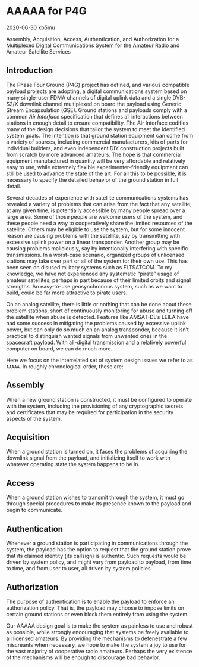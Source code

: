 # AAAAA for P4G
2020-06-30 kb5mu

Assembly, Acquisition, Access, Authentication, and Authorization for a Multiplexed Digital Communications System for the Amateur Radio and Amateur Satellite Services

## Introduction

The Phase Four Ground (P4G) project has defined, and various compatible payload projects are adopting, a digital communications system based on many single-user FDMA channels of digital uplink data and a single DVB-S2/X downlink channel multiplexed on board the payload using Generic Stream Encapsulation (GSE). Ground stations and payloads comply with a common _Air Interface_ specification that defines all interactions between stations in enough detail to ensure compatibility. The Air Interface codifies many of the design decisions that tailor the system to meet the identified system goals. The intention is that ground station equipment can come from a variety of sources, including commercial manufacturers, kits of parts for individual builders, and even independent DIY construction projects built from scratch by more advanced amateurs. The hope is that commercial equipment manufactured in quantity will be very affordable and relatively easy to use, while extremely flexible experimenter-friendly equipment can still be used to advance the state of the art. For all this to be possible, it is necessary to specify the detailed behavior of the ground station in full detail.

Several decades of experience with satellite communications systems has revealed a variety of problems that can arise from the fact that any satellite, at any given time, is potentially accessible by many people spread over a large area. Some of those people are welcome users of the system, and these people need a way to cooperatively share the limited resources of the satellite. Others may be eligible to use the system, but for some innocent reason are causing problems with the satellite, say by transmitting with excessive uplink power on a linear transponder. Another group may be causing problems maliciously, say by intentionally interfering with specific transmissions. In a worst-case scenario, organized groups of unlicensed stations may take over part or all of the system for their own use. This has been seen on disused military systems such as FLTSATCOM. To my knowledge, we have not experienced any systematic “pirate” usage of amateur satellites, perhaps in part because of their limited orbits and signal strengths. An easy-to-use geosynchronous system, such as we want to build, could be far more attractive to pirate users.

On an analog satellite, there is little or nothing that can be done about these problem stations, short of continuously monitoring for abuse and turning off the satellite when abuse is detected. Features like AMSAT-DL’s LEILA have had some success in mitigating the problems caused by excessive uplink power, but can only do so much on an analog transponder, because it isn’t practical to distinguish wanted signals from unwanted ones in the spacecraft payload. With all-digital transmission and a relatively powerful computer on board, we can do much more.

Here we focus on the interrelated set of system design issues we refer to as `AAAAA`. In roughly chronological order, these are:

## Assembly
When a new ground station is constructed, it must be configured to operate with the system, including the provisioning of any cryptographic secrets and certificates that may be required for participation in the security aspects of the system.

## Acquisition
When a ground station is turned on, it faces the problems of acquiring the downlink signal from the payload, and initializing itself to work with whatever operating state the system happens to be in.

## Access
When a ground station wishes to transmit through the system, it must go through special procedures to make its presence known to the payload and begin to communicate.

## Authentication
Whenever a ground station is participating in communications through the system, the payload has the option to request that the ground station prove that its claimed identity (its callsign) is authentic. Such requests would be driven by system policy, and might vary from payload to payload, from time to time, and from user to user, all driven by system policies.

## Authorization
The purpose of authentication is to enable the payload to enforce an authorization policy. That is, the payload may choose to impose limits on certain ground stations or even block them entirely from using the system.

Our AAAAA design goal is to make the system as painless to use and robust as possible, while strongly encouraging that systems be freely available to all licensed amateurs. By providing the mechanisms to defenestrate a few miscreants when necessary, we hope to make the system a joy to use for the vast majority of cooperative radio amateurs. Perhaps the very existence of the mechanisms will be enough to discourage bad behavior.
